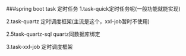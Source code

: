 ###spring boot task 定时任务
1.task-quick定时任务呢(一般功能就能实现)

2.task-quartz 定时调度框架(主流是这个，xxl-job暂时不使用)

2.5task-quartz-sql quartz同数据库绑定

3.task-xxl-job 定时调度框架

